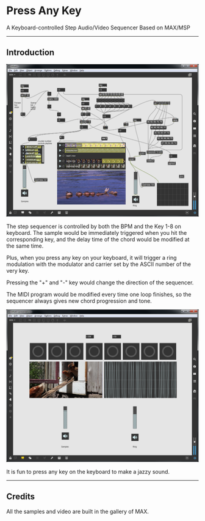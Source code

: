 # Press Any Key

A Keyboard-controlled Step Audio/Video Sequencer Based on MAX/MSP

-------

## Introduction

![Routing](patch.png)

The step sequencer is controlled by both the BPM and the Key 1-8 on keyboard. The sample would be immediately triggered when you hit the corresponding key, and the delay time of the chord would be modified at the same time. 

Plus, when you press any key on your keyboard, it will trigger a ring modulation with the modulator and carrier set by the ASCII number of the very key.

Pressing the "+" and "-" key would change the direction of the sequencer.

The MIDI program would be modified every time one loop finishes, so the sequencer always gives new chord progression and tone.

![Interface](pre.png)

It is fun to press any key on the keyboard to make a jazzy sound.

-------

## Credits

All the samples and video are built in the gallery of MAX.